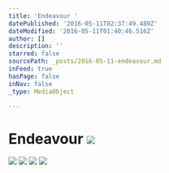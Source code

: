 ```yaml
---
title: 'Endeavour '
datePublished: '2016-05-11T02:37:49.489Z'
dateModified: '2016-05-11T01:40:46.516Z'
author: []
description: ''
starred: false
sourcePath: _posts/2016-05-11-endeavour.md
inFeed: true
hasPage: false
inNav: false
_type: MediaObject

---
```

# Endeavour ![](https://the-grid-user-content.s3-us-west-2.amazonaws.com/f0465af6-ccff-4329-8647-bee249da3a1a.jpg)
![](https://the-grid-user-content.s3-us-west-2.amazonaws.com/3d12dbb3-f277-4314-b966-45bdd5d537fd.jpg)
![](https://the-grid-user-content.s3-us-west-2.amazonaws.com/24ce2df9-92bf-4cbf-b7f3-ab2038c12ba9.jpg)
![](https://the-grid-user-content.s3-us-west-2.amazonaws.com/28acbdcf-5b71-42c2-8385-d8feed56bbbe.jpg)
![](https://the-grid-user-content.s3-us-west-2.amazonaws.com/b63909cd-b736-4db4-8db6-4869e94c04dd.jpg)